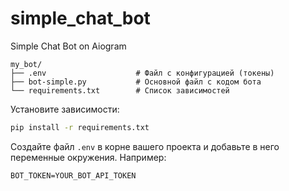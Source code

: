# simple_chat_bot
 Simple Chat Bot on Aiogram
```
my_bot/
├── .env                    # Файл с конфигурацией (токены)
├── bot-simple.py           # Основной файл с кодом бота
└── requirements.txt        # Список зависимостей
```
Установите зависимости:
```bash
pip install -r requirements.txt
```
Создайте файл `.env` в корне вашего проекта и добавьте в него переменные окружения. Например:
```
BOT_TOKEN=YOUR_BOT_API_TOKEN
```